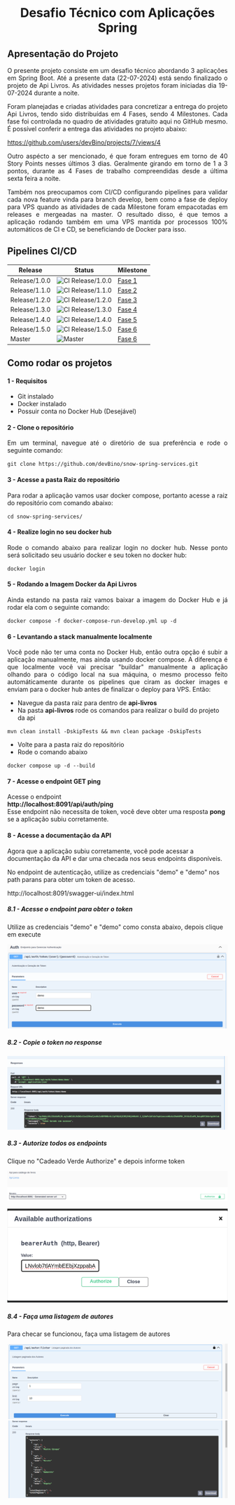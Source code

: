 <h1><center>Desafio Técnico com Aplicações Spring</center></h1>

## Apresentação do Projeto
<p style="text-align: justify;">
O presente projeto consiste em um desafio técnico abordando 3 aplicações em Spring Boot. Até a presente data (22-07-2024) está sendo finalizado o projeto de Api Livros. As atividades nesses projetos foram iniciadas dia 19-07-2024 durante a noite.
</p>

<p style="text-align: justify;">
Foram planejadas e criadas atividades para concretizar a entrega do projeto Api Livros, tendo sido distribuídas em 4 Fases, sendo 4 Milestones. Cada fase foi controlada no quadro de atividades gratuito aqui no GitHub mesmo. É possível conferir a entrega das atividades no projeto abaixo:
</p>

https://github.com/users/devBino/projects/7/views/4

<p style="text-align: justify;">
Outro aspécto a ser mencionado, é que foram entregues em torno de 40 Story Points nesses últimos 3 dias. Geralmente girando em torno de 1 a 3 pontos, durante as 4 Fases de trabalho compreendidas desde a última sexta feira a noite.
</p>

<p style="text-align: justify;">
Também nos preocupamos com CI/CD configurando pipelines para validar cada nova feature vinda para branch develop, bem como a fase de deploy para VPS quando as atividades de cada Milestone foram empacotadas em releases e mergeadas na master.
O resultado disso, é que temos a aplicação rodando também em uma VPS mantida por processos 100% automáticos de CI e CD, se beneficiando de Docker para isso.
</p>

## Pipelines CI/CD
|Release | Status | Milestone |
|--------|--------|--------|
|Release/1.0.0|![CI Release/1.0.0](https://github.com/devBino/snow-spring-services/actions/workflows/current_release.yml/badge.svg?branch=release/1.0.0) | [Fase 1](https://github.com/devBino/snow-spring-services/milestone/1)|
|Release/1.1.0|![CI Release/1.1.0](https://github.com/devBino/snow-spring-services/actions/workflows/current_release.yml/badge.svg?branch=release/1.1.0) | [Fase 2](https://github.com/devBino/snow-spring-services/milestone/2)|
|Release/1.2.0|![CI Release/1.2.0](https://github.com/devBino/snow-spring-services/actions/workflows/current_release.yml/badge.svg?branch=release/1.2.0) | [Fase 3](https://github.com/devBino/snow-spring-services/milestone/3)|
|Release/1.3.0|![CI Release/1.3.0](https://github.com/devBino/snow-spring-services/actions/workflows/current_release.yml/badge.svg?branch=release/1.3.0) | [Fase 4](https://github.com/devBino/snow-spring-services/milestone/4)|
|Release/1.4.0|![CI Release/1.4.0](https://github.com/devBino/snow-spring-services/actions/workflows/current_release.yml/badge.svg?branch=release/1.4.0) | [Fase 5](https://github.com/devBino/snow-spring-services/milestone/5)|
|Release/1.5.0|![CI Release/1.5.0](https://github.com/devBino/snow-spring-services/actions/workflows/current_release.yml/badge.svg?branch=release/1.5.0) | [Fase 6](https://github.com/devBino/snow-spring-services/milestone/6)|
|Master|![Master](https://github.com/devBino/snow-spring-services/actions/workflows/master_deploy.yml/badge.svg?branch=master) |[Fase 6](https://github.com/devBino/snow-spring-services/milestone/6)|

## Como rodar os projetos

#### 1 - Requisitos
- Git instalado
- Docker instalado
- Possuir conta no Docker Hub (Desejável)

#### 2 - Clone o repositório
<p style="text-align: justify;">
Em um terminal, navegue até o diretório de sua preferência e rode o seguinte comando:
</p>

```
git clone https://github.com/devBino/snow-spring-services.git
```

#### 3 - Acesse a pasta Raiz do repositório

<p style="text-align: justify;">
Para rodar a aplicação vamos usar docker compose, portanto acesse a raiz do repositório com comando abaixo:
</p>

```
cd snow-spring-services/
```

#### 4 - Realize login no seu docker hub
<p style="text-align: justify;">
Rode o comando abaixo para realizar login no docker hub. Nesse ponto será solicitado seu usuário docker e seu token no docker hub:
</p>

```
docker login
```

#### 5 - Rodando a Imagem Docker da Api Livros

<p style="text-align: justify;">
Ainda estando na pasta raiz vamos baixar a imagem do Docker Hub e já rodar ela com o seguinte comando:
</p>

```
docker compose -f docker-compose-run-develop.yml up -d
```

#### 6 - Levantando a stack manualmente localmente
<p style="text-align: justify;">
Você pode não ter uma conta no Docker Hub, então outra opção é subir a aplicação manualmente, mas ainda usando docker compose. A diferença é que localmente você vai precisar "buildar" manualmente a aplicação olhando para o código local na sua máquina, o mesmo processo feito automáticamente durante os pipelines que ciram as docker images e enviam para o docker hub antes de finalizar o deploy para VPS.
Então:
</p>

- Navegue da pasta raiz para dentro de **api-livros**
- Na pasta **api-livros** rode os comandos para realizar o build do projeto da api
```
mvn clean install -DskipTests && mvn clean package -DskipTests
```
- Volte para a pasta raiz do repositório
- Rode o comando abaixo
```
docker compose up -d --build
```

#### 7 - Acesse o endpoint GET ping

Acesse o endpoint <br/>
**http://localhost:8091/api/auth/ping**
<br/>
Esse endpoint não necessita de token, você deve obter uma resposta **pong** se a aplicação subiu corretamente.

#### 8 - Acesse a documentação da API

Agora que a aplicação subiu corretamente, você pode acessar a documentação da API e dar uma checada nos seus endpoints disponíveis.

No endpoint de autenticação, utilize as credenciais "demo" e "demo" nos path parans para obter um token de acesso.

http://localhost:8091/swagger-ui/index.html

##### 8.1 - Acesse o endpoint para obter o token 

Utilize as credenciais "demo" e "demo" como consta abaixo, depois clique em execute

![Endpoint Token](files/images/end_point_auth.png)


##### 8.2 - Copie o token no response

![Endpoint Token](files/images/response_token.png)

##### 8.3 - Autorize todos os endpoints

Clique no "Cadeado Verde Authorize" e depois informe token

![Endpoint Token](files/images/botao_cadeado.png)

![Endpoint Token](files/images/liberar_endpoints.png)

##### 8.4 - Faça uma listagem de autores

Para checar se funcionou, faça uma listagem de autores

![Endpoint Token](files/images/listar_autores1.png)
![Endpoint Token](files/images/listar_autores2.png)